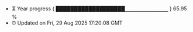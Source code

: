 - ⏳ Year progress { ███████████████████▁▁▁▁▁▁▁▁▁▁▁ } 65.95 %
- ⏰ Updated on Fri, 29 Aug 2025 17:20:08 GMT


